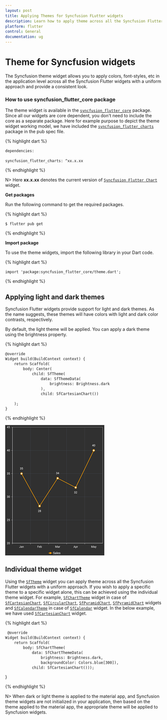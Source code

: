 ```yaml
---
layout: post
title: Applying Themes for Syncfusion FLutter widgets
description: Learn how to apply theme across all the Syncfusion Flutter widgets with a common approach or to the individual widget.
platform: flutter
control: General
documentation: ug
---
```


# Theme for Syncfusion widgets

The Syncfusion theme widget allows you to apply colors, font-styles, etc in the application level across all the Syncfusion Flutter widgets with a uniform approach and provide a consistent look.

### How to use syncfusion_flutter_core package

The theme widget is available in the [`syncfusion_flutter_core`](https://pub.dev/packages/syncfusion_flutter_core) package. Since all our widgets are core dependent, you don't need to include the core as a separate package. Here for example purpose to depict the theme widget working model, we have included the [`syncfusion_flutter_charts`](https://pub.dev/packages/syncfusion_flutter_charts) package in the pub spec file.

{% highlight dart %} 

    dependencies:

    syncfusion_flutter_charts: ^xx.x.xx

{% endhighlight %}

N> Here **xx.x.xx** denotes the current version of [`Syncfusion Flutter Chart`](https://pub.dev/packages/syncfusion_flutter_charts/versions) widget.

**Get packages**

Run the following command to get the required packages.

{% highlight dart %} 

    $ flutter pub get

{% endhighlight %}

**Import package**

To use the theme widgets, import the following library in your Dart code.

{% highlight dart %} 

    import 'package:syncfusion_flutter_core/theme.dart';

{% endhighlight %}

## Applying light and dark themes

Syncfusion Flutter widgets provide support for light and dark themes. As the name suggests, these themes will have colors with light and dark color contrasts, respectively. 

By default, the light theme will be applied. You can apply a dark theme using the brightness property.

{% highlight dart %} 

    @override
    Widget build(BuildContext context) {
        return Scaffold(
            body: Center(
                child: SfTheme(
                    data: SfThemeData(
                        brightness: Brightness.dark
                    ),
                    child: SfCartesianChart())
            
        );
    }

{% endhighlight %}

![Dark theme](images/theme_chart.png)

## Individual theme widget

Using the [`SfTheme`](https://pub.dev/documentation/syncfusion_flutter_core/latest/theme/SfTheme-class.html) widget you can apply theme across all the Syncfusion Flutter widgets with a uniform approach. If you wish to apply a specific theme to a specific widget alone, this can be achieved using the individual theme widget. For example, [`SfChartTheme`](https://pub.dev/documentation/syncfusion_flutter_core/latest/theme/SfChartTheme-class.html) widget in case of [`SfCartesianChart`](https://pub.dev/documentation/syncfusion_flutter_charts/latest/charts/SfCartesianChart-class.html), [`SfCircularChart`](https://pub.dev/documentation/syncfusion_flutter_charts/latest/charts/SfCircularChart-class.html), [`SfPyramidChart`](https://pub.dev/documentation/syncfusion_flutter_charts/latest/charts/SfPyramidChart-class.html), [`SfPyramidChart`](https://pub.dev/documentation/syncfusion_flutter_charts/latest/charts/SfPyramidChart-class.html) widgets and [`SfCalendarTheme`](https://pub.dev/documentation/syncfusion_flutter_core/latest/theme/SfCalendarTheme-class.html) in case of [`SfCalendar`](https://pub.dev/documentation/syncfusion_flutter_calendar/latest/calendar/SfCalendar-class.html) widget. In the below example, we have used [`SfCartesianChart`](https://pub.dev/documentation/syncfusion_flutter_charts/latest/charts/SfCartesianChart-class.html) widget.

{% highlight dart %} 

     @override
    Widget build(BuildContext context) {
        return Scaffold(
            body: SfChartTheme(
                data: SfChartThemeData(
                    brightness: Brightness.dark, 
                    backgroundColor: Colors.blue[300]),
                child: SfCartesianChart()));
  }

{% endhighlight %}

N> When dark or light theme is applied to the material app, and Syncfusion theme widgets are not initialized in your application, then based on the theme applied to the material app, the appropriate theme will be applied to Syncfusion widgets.